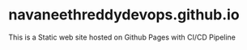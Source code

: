 # navaneethreddydevops.github.io
This is a Static web site hosted on Github Pages with CI/CD Pipeline
